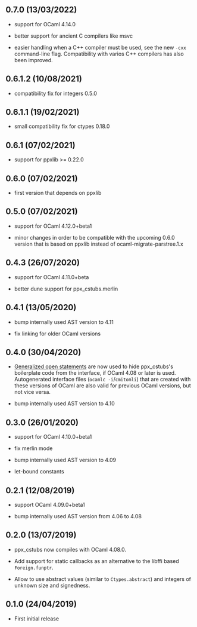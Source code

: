 0.7.0 (13/03/2022)
------------------

- support for OCaml 4.14.0

- better support for ancient C compilers like msvc

- easier handling when a C++ compiler must be used, see the new `-cxx`
  command-line flag. Compatibility with varios C++ compilers has also
  been improved.


0.6.1.2 (10/08/2021)
------------------

- compatibility fix for integers 0.5.0


0.6.1.1 (19/02/2021)
------------------

- small compatibility fix for ctypes 0.18.0


0.6.1 (07/02/2021)
------------------

- support for ppxlib >= 0.22.0


0.6.0 (07/02/2021)
------------------

- first version that depends on ppxlib


0.5.0 (07/02/2021)
------------------

- support for OCaml 4.12.0+beta1

- minor changes in order to be compatible with the upcoming 0.6.0
  version that is based on ppxlib instead of
  ocaml-migrate-parstree.1.x


0.4.3 (26/07/2020)
------------------

- support for OCaml 4.11.0+beta

- better dune support for ppx_cstubs.merlin


0.4.1 (13/05/2020)
------------------

- bump internally used AST version to 4.11

- fix linking for older OCaml versions


0.4.0 (30/04/2020)
------------------

- [Generalized open
  statements](https://ocaml.org/releases/4.10/htmlman/generalizedopens.html)
  are now used to hide ppx_cstubs's boilerplate code from the
  interface, if OCaml 4.08 or later is used. Autogenerated interface
  files (`ocamlc -i`/`cmitomli`) that are created with these versions
  of OCaml are also valid for previous OCaml versions, but not vice
  versa.

- bump internally used AST version to 4.10


0.3.0 (26/01/2020)
------------------

- support for OCaml 4.10.0+beta1

- fix merlin mode

- bump internally used AST version to 4.09

- let-bound constants


0.2.1 (12/08/2019)
------------------

- support OCaml 4.09.0+beta1

- bump internally used AST version from 4.06 to 4.08


0.2.0 (13/07/2019)
------------------

- ppx_cstubs now compiles with OCaml 4.08.0.

- Add support for static callbacks as an alternative to the libffi
  based `Foreign.funptr`.

- Allow to use abstract values (similar to `Ctypes.abstract`) and
  integers of unknown size and signedness.


0.1.0 (24/04/2019)
------------------

- First initial release
